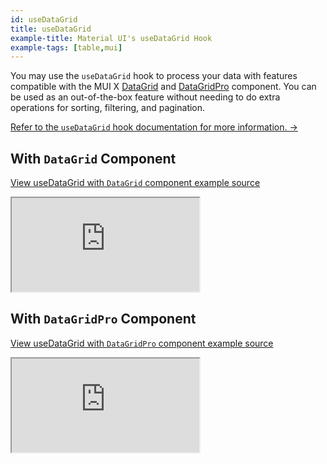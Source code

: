 ```yaml
---
id: useDataGrid
title: useDataGrid
example-title: Material UI's useDataGrid Hook
example-tags: [table,mui]
---
```


You may use the `useDataGrid` hook to process your data with features compatible with the MUI X [DataGrid](https://mui.com/x/react-data-grid/) and [DataGridPro](https://mui.com/x/react-data-grid/) component. You can be used as an out-of-the-box feature without needing to do extra operations for sorting, filtering, and pagination.

[Refer to the `useDataGrid` hook documentation for more information. →](/docs/api-reference/mui/hooks/useDataGrid)


## With `DataGrid` Component

[View useDataGrid with `DataGrid` component example source](https://github.com/refinedev/refine/tree/master/examples/table-mui-use-data-grid)

<iframe loading="lazy" src="https://stackblitz.com/github/refinedev/refine/tree/master/examples/table-mui-use-data-grid?embed=1&view=preview&theme=dark&preset=node&ctl=1"
    style={{width: "100%", height:"80vh", border: "0px", borderRadius: "8px", overflow:"hidden"}}
    title="refine-use-data-grid-example"
></iframe>

## With `DataGridPro` Component

[View useDataGrid with `DataGridPro` component example source](https://github.com/refinedev/refine/tree/master/examples/table-mui-data-grid-pro)

<iframe loading="lazy" src="https://stackblitz.com/github/refinedev/refine/tree/master/examples/table-mui-data-grid-pro?embed=1&view=preview&theme=dark&preset=node&ctl=1"
    style={{width: "100%", height:"80vh", border: "0px", borderRadius: "8px", overflow:"hidden"}}
    title="refine-use-data-grid-example"
></iframe>
